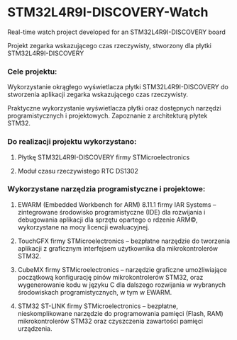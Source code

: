# STM32L4R9I-DISCOVERY-Watch

Real-time watch project developed for an STM32L4R9I-DISCOVERY board

Projekt zegarka wskazującego czas rzeczywisty, stworzony dla płytki STM32L4R9I-DISCOVERY

### Cele projektu:

Wykorzystanie okrągłego wyświetlacza płytki STM32L4R9I-DISCOVERY do stworzenia aplikacji zegarka wskazującego czas rzeczywisty.

Praktyczne wykorzystanie wyświetlacza płytki oraz dostępnych narzędzi programistycznych i projektowych. Zapoznanie z architekturą płytek STM32.

### Do realizacji projektu wykorzystano:

1. Płytkę STM32L4R9I-DISCOVERY firmy STMicroelectronics

2. Moduł czasu rzeczywistego RTC DS1302

### Wykorzystane narzędzia programistyczne i projektowe:

1. EWARM (Embedded Workbench for ARM) 8.11.1 firmy IAR Systems – zintegrowane środowisko programistyczne (IDE) dla rozwijania i debugowania aplikacji dla sprzętu opartego o rdzenie ARM©, wykorzystane na mocy licencji ewaluacyjnej.

2. TouchGFX firmy STMicroelectronics – bezpłatne narzędzie do tworzenia aplikacji z graficznym interfejsem użytkownika dla mikrokontrolerów STM32.

3. CubeMX firmy STMicroelectronics – narzędzie graficzne umożliwiające początkową konfigurację pinów mikrokontrolerów STM32, oraz wygenerowanie kodu w języku C dla dalszego rozwijania w wybranych środowiskach programistycznych, w tym w EWARM.

4. STM32 ST-LINK firmy STMicroelectronics – bezpłatne, nieskomplikowane narzędzie do programowania pamięci (Flash, RAM) mikrokontrolerów STM32 oraz czyszczenia zawartości pamięci urządzenia.


